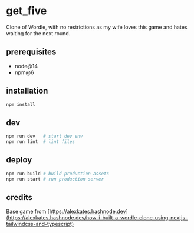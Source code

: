 # get_five

Clone of Wordle, with no restrictions as my wife loves this game and hates waiting for the next round.

## prerequisites

- node@14
- npm@6

## installation

```bash
npm install
```

## dev

```bash
npm run dev   # start dev env
npm run lint  # lint files
```

## deploy

```bash
npm run build # build production assets
npm run start # run production server
```

## credits

Base game from [https://alexkates.hashnode.dev](https://alexkates.hashnode.dev/how-i-built-a-wordle-clone-using-nextjs-tailwindcss-and-typescript)
